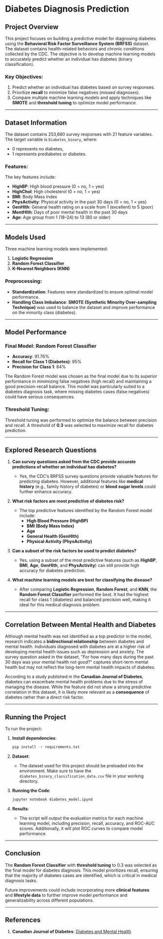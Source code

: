 # **Diabetes Diagnosis Prediction**

## **Project Overview**

This project focuses on building a predictive model for diagnosing diabetes using the **Behavioral Risk Factor Surveillance System (BRFSS)** dataset. The dataset contains health-related behaviors and chronic conditions collected by the CDC. The objective is to develop machine learning models to accurately predict whether an individual has diabetes (binary classification).

### **Key Objectives**:
1. Predict whether an individual has diabetes based on survey responses.
2. Prioritize **recall** to minimize false negatives (missed diagnoses).
3. Compare multiple machine learning models and apply techniques like **SMOTE** and **threshold tuning** to optimize model performance.

---

## **Dataset Information**

The dataset contains 253,680 survey responses with 21 feature variables. The target variable is `Diabetes_binary`, where:
- 0 represents no diabetes,
- 1 represents prediabetes or diabetes.

### **Features**:
The key features include:
- **HighBP**: High blood pressure (0 = no, 1 = yes)
- **HighChol**: High cholesterol (0 = no, 1 = yes)
- **BMI**: Body Mass Index
- **PhysActivity**: Physical activity in the past 30 days (0 = no, 1 = yes)
- **GenHlth**: General health rating on a scale from 1 (excellent) to 5 (poor)
- **MentHlth**: Days of poor mental health in the past 30 days
- **Age**: Age group from 1 (18–24) to 13 (80 or older)

---

## **Models Used**

Three machine learning models were implemented:
1. **Logistic Regression**
2. **Random Forest Classifier**
3. **K-Nearest Neighbors (KNN)**

### **Preprocessing**:
- **Standardization**: Features were standardized to ensure optimal model performance.
- **Handling Class Imbalance**: **SMOTE (Synthetic Minority Over-sampling Technique)** was used to balance the dataset and improve performance on the minority class (diabetes).

---

## **Model Performance**

### **Final Model**: **Random Forest Classifier**

- **Accuracy**: 91.76%
- **Recall for Class 1 (Diabetes)**: 95%
- **Precision for Class 1**: 84%

The Random Forest model was chosen as the final model due to its superior performance in minimizing false negatives (high recall) and maintaining a good precision-recall balance. This model was particularly suited to a diabetes diagnosis task, where missing diabetes cases (false negatives) could have serious consequences.

### **Threshold Tuning**:
Threshold tuning was performed to optimize the balance between precision and recall. A threshold of **0.3** was selected to maximize recall for diabetes prediction.

---

## **Explored Research Questions**

1. **Can survey questions asked from the CDC provide accurate predictions of whether an individual has diabetes?**
   - Yes, the CDC’s BRFSS survey questions provide valuable features for predicting diabetes. However, additional features like **medical history** (e.g., family history of diabetes) or **blood sugar levels** could further enhance accuracy.

2. **What risk factors are most predictive of diabetes risk?**
   - The top predictive features identified by the Random Forest model include:
     - **High Blood Pressure (HighBP)**
     - **BMI (Body Mass Index)**
     - **Age**
     - **General Health (GenHlth)**
     - **Physical Activity (PhysActivity)**

3. **Can a subset of the risk factors be used to predict diabetes?**
   - Yes, using a subset of the most predictive features (such as **HighBP**, **BMI**, **Age**, **GenHlth**, and **PhysActivity**) can still provide high accuracy for diabetes prediction.

4. **What machine learning models are best for classifying the disease?**
   - After comparing **Logistic Regression**, **Random Forest**, and **KNN**, the **Random Forest Classifier** performed the best. It had the highest recall for class 1 (diabetes) and balanced precision well, making it ideal for this medical diagnosis problem.

---

## **Correlation Between Mental Health and Diabetes**

Although mental health was not identified as a top predictor in the model, research indicates a **bidirectional relationship** between diabetes and mental health. Individuals diagnosed with diabetes are at a higher risk of developing mental health issues such as depression and anxiety. The survey question asked in the dataset, "For how many days during the past 30 days was your mental health not good?" captures short-term mental health but may not reflect the long-term mental health impacts of diabetes.

According to a study published in the **Canadian Journal of Diabetes**, diabetes can exacerbate mental health problems due to the stress of managing the disease. While the feature did not show a strong predictive correlation in this dataset, it is likely more relevant as a **consequence** of diabetes rather than a direct risk factor.

---

## **Running the Project**

To run the project:

1. **Install dependencies**:
   ```bash
   pip install -r requirements.txt
   ```

2. **Dataset**:
   - The dataset used for this project should be preloaded into the environment. Make sure to have the `diabetes_binary_classification_data.csv` file in your working directory.

3. **Running the Code**:
   ```bash
   jupyter notebook diabetes_model.ipynd
   ```

4. **Results**:
   - The script will output the evaluation metrics for each machine learning model, including precision, recall, accuracy, and ROC-AUC scores. Additionally, it will plot ROC curves to compare model performance.

---

## **Conclusion**

The **Random Forest Classifier** with **threshold tuning** to 0.3 was selected as the final model for diabetes diagnosis. This model prioritizes recall, ensuring that the majority of diabetes cases are identified, which is critical in medical diagnosis tasks.

Future improvements could include incorporating more **clinical features** and **lifestyle data** to further improve model performance and generalizability across different populations.

---

## **References**
1. **Canadian Journal of Diabetes**: [Diabetes and Mental Health](https://www.canadianjournalofdiabetes.com/article/S1499-2671(17)30841-9/fulltext)
